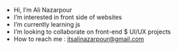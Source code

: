 - Hi, I’m Ali Nazarpour
- I’m interested in front side of websites
- I’m currently learning js
- I’m looking to collaborate on front-end $ UI/UX projects
- How to reach me : itsalinazarpour@gmail.com

<!---
itsalinazarpour/itsalinazarpour is a ✨ special ✨ repository because its `README.md` (this file) appears on your GitHub profile.
You can click the Preview link to take a look at your changes.
--->
